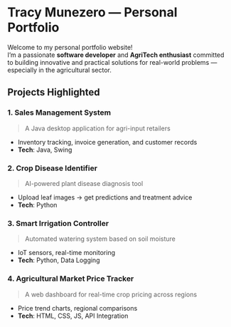 # Tracy Munezero — Personal Portfolio

Welcome to my personal portfolio website!  
I’m a passionate **software developer** and **AgriTech enthusiast** committed to building innovative and practical solutions for real-world problems — especially in the agricultural sector.

##  Projects Highlighted

### 1. **Sales Management System**
> A Java desktop application for agri-input retailers  
- Inventory tracking, invoice generation, and customer records  
- **Tech**: Java, Swing

### 2. **Crop Disease Identifier**
> AI-powered plant disease diagnosis tool  
- Upload leaf images → get predictions and treatment advice  
- **Tech**: Python

### 3. **Smart Irrigation Controller**
> Automated watering system based on soil moisture  
- IoT sensors, real-time monitoring  
- **Tech**: Python, Data Logging

### 4. **Agricultural Market Price Tracker**
> A web dashboard for real-time crop pricing across regions  
- Price trend charts, regional comparisons  
- **Tech**: HTML, CSS, JS, API Integration